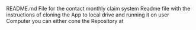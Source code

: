 README.md File for the contact monthly claim system 
Readme file with the instructions of cloning the App to local drive and running it on user Computer
you can either cone the Repository at 
